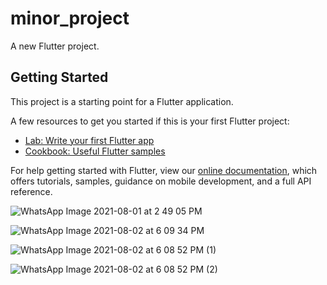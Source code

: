 # minor_project

A new Flutter project.

## Getting Started

This project is a starting point for a Flutter application.

A few resources to get you started if this is your first Flutter project:

- [Lab: Write your first Flutter app](https://flutter.dev/docs/get-started/codelab)
- [Cookbook: Useful Flutter samples](https://flutter.dev/docs/cookbook)

For help getting started with Flutter, view our
[online documentation](https://flutter.dev/docs), which offers tutorials,
samples, guidance on mobile development, and a full API reference.
 
 
 ![WhatsApp Image 2021-08-01 at 2 49 05 PM](https://user-images.githubusercontent.com/75464310/127903873-3f03e154-81b1-4b8a-9485-0d66544caa02.jpeg)
 
![WhatsApp Image 2021-08-02 at 6 09 34 PM](https://user-images.githubusercontent.com/75464310/127904186-a8fd8dc4-4074-4fb6-b85a-a13fecea5598.jpeg)

![WhatsApp Image 2021-08-02 at 6 08 52 PM (1)](https://user-images.githubusercontent.com/75464310/127904280-813c427d-feef-41c7-a574-7971aefb94b6.jpeg)

![WhatsApp Image 2021-08-02 at 6 08 52 PM (2)](https://user-images.githubusercontent.com/75464310/127904343-ff7d0297-afb9-4f3c-9501-abd8db3c3731.jpeg)



